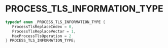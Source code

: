 # PROCESS_TLS_INFORMATION_TYPE

```C
typedef enum _PROCESS_TLS_INFORMATION_TYPE {
   ProcessTlsReplaceIndex = 0,
   ProcessTlsReplaceVector = 1,
   MaxProcessTlsOperation = 2
} PROCESS_TLS_INFORMATION_TYPE;
```
